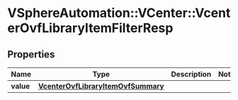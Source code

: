 # VSphereAutomation::VCenter::VcenterOvfLibraryItemFilterResp

## Properties
Name | Type | Description | Notes
------------ | ------------- | ------------- | -------------
**value** | [**VcenterOvfLibraryItemOvfSummary**](VcenterOvfLibraryItemOvfSummary.md) |  | 



